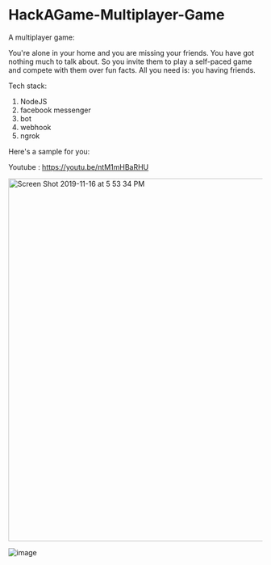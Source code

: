 # HackAGame-Multiplayer-Game
A multiplayer game:

You're alone in your home and you are missing your friends. You have got nothing much to talk about.
So you invite them to play a self-paced game and compete with them over fun facts.
All you need is: you having friends. 

Tech stack:
1. NodeJS
2. facebook messenger
3. bot
4. webhook
5. ngrok


Here's a sample for you:

Youtube : https://youtu.be/ntM1mHBaRHU

<img width="718" alt="Screen Shot 2019-11-16 at 5 53 34 PM" src="https://user-images.githubusercontent.com/5762548/69002983-2027ce00-08af-11ea-92c8-d8345c27f516.png">

![image](https://user-images.githubusercontent.com/5762548/69002987-39307f00-08af-11ea-81cd-47be6c4c1851.png)

